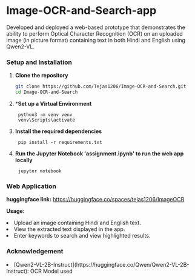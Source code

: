 # Image-OCR-and-Search-app
Developed and deployed a web-based prototype that demonstrates the ability to perform Optical Character Recognition (OCR) on an uploaded image (in picture format) containing text in both Hindi and English using Qwen2-VL.

### Setup and Installation
1. **Clone the repository**
   ```bash
   git clone https://github.com/Tejas1206/Image-OCR-and-Search.git
   cd Image-OCR-and-Search
   ```
2. ***Set up a Virtual Environment**
   ```Shell
    python3 -m venv venv
    venv\Scripts\activate  
    ```
3. **Install the required dependencies**
   ```Shell
    pip install -r requirements.txt  
    ```
4. **Run the Jupyter Notebook 'assignment.ipynb' to run the web app locally**
   ```Shell
    jupyter notebook  
    ```

### Web Application

**huggingface link:** https://huggingface.co/spaces/tejas1206/ImageOCR

**Usage:**
<li>Upload an image containing Hindi and English text.</li>
<li>View the extracted text displayed in the app.</li>
<li>Enter keywords to search and view highlighted results.</li>

### Acknowledgement

<li>[Qwen2-VL-2B-Instruct](https://huggingface.co/Qwen/Qwen2-VL-2B-Instruct): OCR Model used</li>

